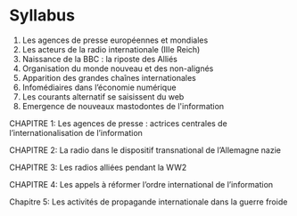 # Syllabus

1. Les agences de presse européennes et mondiales
2. Les acteurs de la radio internationale \(IIIe Reich\)
3. Naissance de la BBC : la riposte des Alliés
4. Organisation du monde nouveau et des non-alignés
5. Apparition des grandes chaînes internationales
6. Infomédiaires dans l’économie numérique
7. Les courants alternatif se saisissent du web
8. Emergence de nouveaux mastodontes de l'information

CHAPITRE 1: Les agences de presse : actrices centrales de l’internationalisation de l’information

CHAPITRE 2: La radio dans le dispositif transnational de l’Allemagne nazie

CHAPITRE 3: Les radios alliées pendant la WW2

CHAPITRE 4: Les appels à réformer l’ordre international de l’information

Chapitre 5: Les activités de propagande internationale dans la guerre froide

